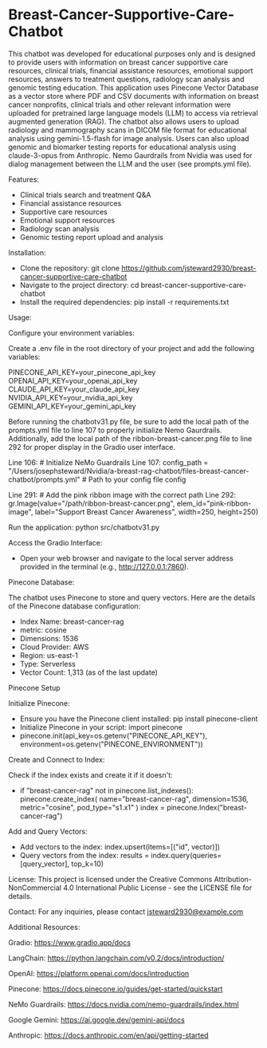 # Breast-Cancer-Supportive-Care-Chatbot
This chatbot was developed for educational purposes only and is designed to provide users with information on breast cancer supportive care resources, clinical trials, financial assistance resources, emotional support resources, answers to treatment questions, radiology scan analysis and genomic testing education. This application uses Pinecone Vector Database as a vector store where PDF and CSV documents with information on breast cancer nonprofits, clinical trials and other relevant information were uploaded for pretrained large language models (LLM) to access via retrieval augmented generation (RAG). The chatbot also allows users to upload radiology and mammography scans in DICOM file format for educational analysis using gemini-1.5-flash for image analysis. Users can also upload genomic and biomarker testing reports for educational analysis using claude-3-opus from Anthropic. Nemo Gaurdrails from Nvidia was used for dialog management between the LLM and the user (see prompts.yml file). 

Features:

- Clinical trials search and treatment Q&A
- Financial assistance resources
- Supportive care resources
- Emotional support resources
- Radiology scan analysis
- Genomic testing report upload and analysis

Installation:

- Clone the repository: git clone https://github.com/jsteward2930/breast-cancer-supportive-care-chatbot
- Navigate to the project directory: cd breast-cancer-supportive-care-chatbot
- Install the required dependencies: pip install -r requirements.txt


Usage:

Configure your environment variables:

Create a .env file in the root directory of your project and add the following variables:

PINECONE_API_KEY=your_pinecone_api_key 
OPENAI_API_KEY=your_openai_api_key 
CLAUDE_API_KEY=your_claude_api_key 
NVIDIA_API_KEY=your_nvidia_api_key 
GEMINI_API_KEY=your_gemini_api_key


Before running the chatbotv31.py file, be sure to add the local path of the prompts.yml file to line 107 to properly initialize Nemo Gaurdrails. Additionally, add the local path of the ribbon-breast-cancer.png file to line 292 for proper display in the Gradio user interface. 

Line 106: # Initialize NeMo Guardrails
Line 107: config_path = "/Users/josephsteward/Nvidia/a-breast-rag-chatbot/files-breast-cancer-chatbot/prompts.yml"  # Path to your config file
config

Line 291: # Add the pink ribbon image with the correct path
Line 292: gr.Image(value="/path/ribbon-breast-cancer.png", elem_id="pink-ribbon-image", label="Support Breast Cancer Awareness", width=250, height=250)

Run the application: python src/chatbotv31.py


Access the Gradio Interface:
- Open your web browser and navigate to the local server address provided in the terminal (e.g., http://127.0.0.1:7860).


Pinecone Database:

The chatbot uses Pinecone to store and query vectors. Here are the details of the Pinecone database configuration:

- Index Name: breast-cancer-rag
- metric: cosine
- Dimensions: 1536
- Cloud Provider: AWS
- Region: us-east-1
- Type: Serverless
- Vector Count: 1,313 (as of the last update)


Pinecone Setup

Initialize Pinecone:
- Ensure you have the Pinecone client installed: pip install pinecone-client
- Initialize Pinecone in your script: import pinecone
- pinecone.init(api_key=os.getenv("PINECONE_API_KEY"), environment=os.getenv("PINECONE_ENVIRONMENT"))


Create and Connect to Index:

Check if the index exists and create it if it doesn't: 
- if "breast-cancer-rag" not in pinecone.list_indexes(): pinecone.create_index( name="breast-cancer-rag", dimension=1536, metric="cosine", pod_type="s1.x1" ) index = pinecone.Index("breast-cancer-rag")


Add and Query Vectors:
- Add vectors to the index: index.upsert(items=[("id", vector)])
- Query vectors from the index: results = index.query(queries=[query_vector], top_k=10)


License: This project is licensed under the Creative Commons Attribution-NonCommercial 4.0 International Public License - see the LICENSE file for details.


Contact: For any inquiries, please contact jsteward2930@example.com


Additional Resources: 

Gradio: https://www.gradio.app/docs

LangChain: https://python.langchain.com/v0.2/docs/introduction/

OpenAI: https://platform.openai.com/docs/introduction

Pinecone: https://docs.pinecone.io/guides/get-started/quickstart

NeMo Guardrails: https://docs.nvidia.com/nemo-guardrails/index.html

Google Gemini: https://ai.google.dev/gemini-api/docs

Anthropic: https://docs.anthropic.com/en/api/getting-started
